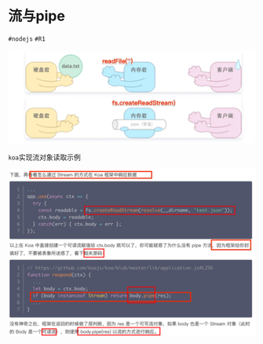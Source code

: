 
# 流与pipe

`#nodejs` `#R1` 

![图片&文件](./files/20241027-6.png)

`koa`实现流对象读取示例

![图片&文件](./files/20241027-7.png)
